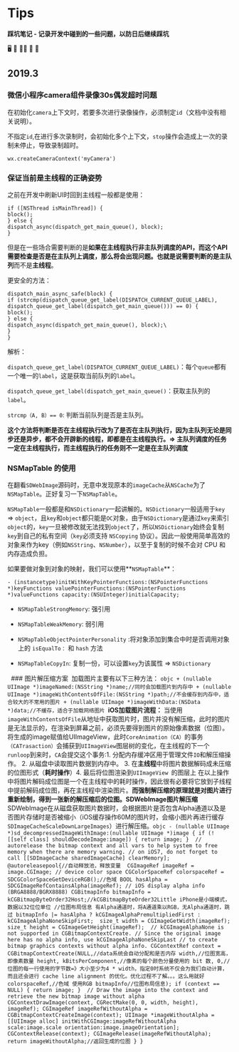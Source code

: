 # Tips 
**踩坑笔记 - 记录开发中碰到的一些问题，以防日后继续踩坑**

:desktop_computer: :horse: :man_farmer: :knife: :bug:




## 2019.3

### 微信小程序camera组件录像30s偶发超时问题

在初始化`camera`上下文时，若要多次进行录像操作，必须制定`id`（文档中没有相关说明）。

不指定`id`,在进行多次录制时，会初始化多个上下文，`stop`操作会造成上一次的录制未停止，导致录制超时。

```objc
wx.createCameraContext('myCamera')
```


### 保证当前是主线程的正确姿势

之前在开发中刷新UI时回到主线程一般都是使用：

```objc
if ([NSThread isMainThread]) {
block();
} else {
dispatch_async(dispatch_get_main_queue(), block);
}
```

但是在一些场合需要判断的是**如果在主线程执行非主队列调度的API，而这个API需要检查是否是在主队列上调度，那么将会出现问题。**也就是说需要判断的是**主队列**而不是**主线程**。

更安全的方法：

```objc
dispatch_main_async_safe(block) {
if (strcmp(dispatch_queue_get_label(DISPATCH_CURRENT_QUEUE_LABEL), dispatch_queue_get_label(dispatch_get_main_queue())) == 0) {
block();
} else {
dispatch_async(dispatch_get_main_queue(), block);\
}
}
```

解析：

`dispatch_queue_get_label(DISPATCH_CURRENT_QUEUE_LABEL)`：每个`queue`都有一个唯一的`label`，这是获取当前队列的`label`。

`dispatch_queue_get_label(dispatch_get_main_queue()`：获取主队列的`label`。

`strcmp（A, B）== 0`: 判断当前队列是否是主队列。

**这个方法将判断是否在主线程执行改为了是否在主队列执行，因为主队列无论是同步还是异步，都不会开辟新的线程，即都是在主线程执行。=> 主队列调度的任务一定在主线程执行，而主线程执行的任务则不一定是在主队列调度**



### NSMapTable 的使用

在翻看`SDWebImage`源码时，无意中发现原本的`imageCache`从`NSCache`为了`NSMapTable`。正好复习一下`NSMapTable`。

`NSMapTable`一般都是和`NSDictionary`一起讲解的。`NSDictionary`一般适用于`key` => `object`，且`key`和`object`都只能是`OC`对象，由于`NSDictionary`是通过`key`来索引`object`的，`key`一旦被修改就无法找到`object`了，所以`NSDictionary`始终会复制`key`到自己的私有空间（`key`必须支持 `NSCopying` 协议）。因此一般使用简单高效的对象来作为key（例如`NSString`、`NSNumber`），以至于复制的时候不会对 CPU 和内存造成负担。

如果要做对象到对象的映射，我们可以使用**`NSMapTable`**：

```objc
- (instancetype)initWithKeyPointerFunctions:(NSPointerFunctions *)keyFunctions valuePointerFunctions:(NSPointerFunctions *)valueFunctions capacity:(NSUInteger)initialCapacity;
```

- `NSMapTableStrongMemory`: 强引用

- `NSMapTableWeakMemory`: 弱引用

- `NSMapTableObjectPointerPersonality` :将对象添加到集合中时是否调用对象上的 `isEqualTo：` 和 `hash` 方法

- `NSMapTableCopyIn`:  复制一份，可以设置`key`为该属性 => `NSDictionary`

​
​
​### 图片解压缩方案
​
​加载图片主要有以下三种方法：
​
​```objc
​+ (nullable UIImage *)imageNamed:(NSString *)name;//同时会加载图片到内存中
​+ (nullable UIImage *)imageWithContentsOfFile:(NSString *)path;//不会缓存到内存中，适合较大的不常用的图片
​+ (nullable UIImage *)imageWithData:(NSData *)data;//不缓存，适合于加载网络图片
​```
​
​**iOS加载图片流程：**
​
​当使用`imageWithContentsOfFile`从地址中获取图片时，图片并没有解压缩，此时的图片是无法显示的，在渲染到屏幕之前，必须先要得到图片的原始像素数据（位图）。
​
​将生成的image赋值给UIImageView，此时`CoreAnimation（CA）`的事务`（CATrasaction）`会捕获到`UIImageView`图层树的变化，在主线程的下一个`runloop`到来时，`CA`会提交这个事务:
​
​1. 分配内存缓冲区用于管理文件`IO`和解压缩操作。
​2. 从磁盘中读取图片数据到内存中。
​3. 在**主线程**中将图片数据解码成未压缩的位图形式（**耗时操作**）
​4. 最后将位图渲染到`UIImageView `的图层上
​
​在以上操作中将图片解码成位图是一个在主线程中的耗时操作，因此很有必要将它放到子线程中提前解码成位图，再在主线程中渲染图片。**而强制解压缩的原理就是对图片进行重新绘制，得到一张新的解压缩后的位图。**
​
​**SDWebImage图片解压缩**
​
​SDWebImage在从磁盘获取图片数据时，会根据图片是否包含Alpha通道以及是否图片存储时是否被缩小（iOS缓存操作60M的图片时，会缩小图片再进行缓存`SDImageCacheScaleDownLargeImages`）进行解压缩。
​
​```objc
​- (nullable UIImage *)sd_decompressedImageWithImage:(nullable UIImage *)image {
​if (![[self class] shouldDecodeImage:image]) {
​return image;
​}
​
​// autorelease the bitmap context and all vars to help system to free memory when there are memory warning.
​// on iOS7, do not forget to call [[SDImageCache sharedImageCache] clearMemory];
​@autoreleasepool{//自动释放池，释放变量
​
​CGImageRef imageRef = image.CGImage;
​// device color space
​CGColorSpaceRef colorspaceRef = SDCGColorSpaceGetDeviceRGB();//色域
​BOOL hasAlpha = SDCGImageRefContainsAlpha(imageRef);
​// iOS display alpha info (BRGA8888/BGRX8888)
​CGBitmapInfo bitmapInfo = kCGBitmapByteOrder32Host;//kCGBitmapByteOrder32Little iPhone是小端模式，数据以32位位单位
​//位图布局信息 有Alpha通道时，将A通道乘以RGB，无Alpha通道时，跳过
​bitmapInfo |= hasAlpha ? kCGImageAlphaPremultipliedFirst : kCGImageAlphaNoneSkipFirst;
​
​size_t width = CGImageGetWidth(imageRef);
​size_t height = CGImageGetHeight(imageRef);
​
​// kCGImageAlphaNone is not supported in CGBitmapContextCreate.
​// Since the original image here has no alpha info, use kCGImageAlphaNoneSkipLast
​// to create bitmap graphics contexts without alpha info.
​CGContextRef context = CGBitmapContextCreate(NULL,//data系统会自动分配和是否内存
​width,//位图宽高，即像素数量
​height,
​kBitsPerComponent,//像素的每个颜色分量使用的 bit 数,
​0,//位图的每一行使用的字节数=》大小至少为4 * width，指定0时系统不仅会为我们自动计算，而且还会进行 cache line alignment 的优化。优化过程不了解。。。这么用就好
​colorspaceRef,//色域 使用RGB
​bitmapInfo//位图布局信息);
​if (context == NULL) {
​return image;
​}
​
​// Draw the image into the context and retrieve the new bitmap image without alpha
​CGContextDrawImage(context, CGRectMake(0, 0, width, height), imageRef);
​CGImageRef imageRefWithoutAlpha = CGBitmapContextCreateImage(context);
​UIImage *imageWithoutAlpha = [[UIImage alloc] initWithCGImage:imageRefWithoutAlpha scale:image.scale orientation:image.imageOrientation];
​CGContextRelease(context);
​CGImageRelease(imageRefWithoutAlpha);
​
​return imageWithoutAlpha;//返回生成的位图
​}
​}
​```
​
​
​


